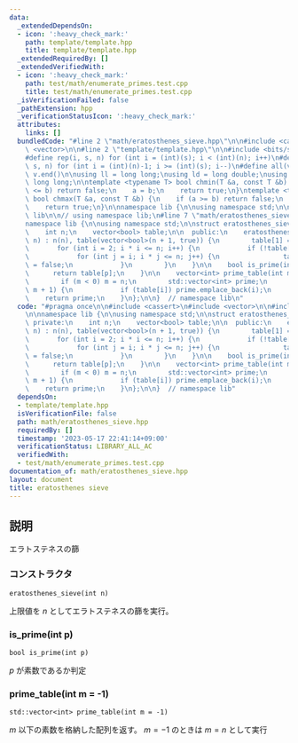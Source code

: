 ```yaml
---
data:
  _extendedDependsOn:
  - icon: ':heavy_check_mark:'
    path: template/template.hpp
    title: template/template.hpp
  _extendedRequiredBy: []
  _extendedVerifiedWith:
  - icon: ':heavy_check_mark:'
    path: test/math/enumerate_primes.test.cpp
    title: test/math/enumerate_primes.test.cpp
  _isVerificationFailed: false
  _pathExtension: hpp
  _verificationStatusIcon: ':heavy_check_mark:'
  attributes:
    links: []
  bundledCode: "#line 2 \"math/eratosthenes_sieve.hpp\"\n\n#include <cassert>\n#include\
    \ <vector>\n\n#line 2 \"template/template.hpp\"\n\n#include <bits/stdc++.h>\n\n\
    #define rep(i, s, n) for (int i = (int)(s); i < (int)(n); i++)\n#define rrep(i,\
    \ s, n) for (int i = (int)(n)-1; i >= (int)(s); i--)\n#define all(v) v.begin(),\
    \ v.end()\n\nusing ll = long long;\nusing ld = long double;\nusing ull = unsigned\
    \ long long;\n\ntemplate <typename T> bool chmin(T &a, const T &b) {\n    if (a\
    \ <= b) return false;\n    a = b;\n    return true;\n}\ntemplate <typename T>\
    \ bool chmax(T &a, const T &b) {\n    if (a >= b) return false;\n    a = b;\n\
    \    return true;\n}\n\nnamespace lib {\n\nusing namespace std;\n\n}  // namespace\
    \ lib\n\n// using namespace lib;\n#line 7 \"math/eratosthenes_sieve.hpp\"\n\n\
    namespace lib {\n\nusing namespace std;\n\nstruct eratosthenes_sieve {\n  private:\n\
    \    int n;\n    vector<bool> table;\n\n  public:\n    eratosthenes_sieve(int\
    \ n) : n(n), table(vector<bool>(n + 1, true)) {\n        table[1] = false;\n \
    \       for (int i = 2; i * i <= n; i++) {\n            if (!table[i]) continue;\n\
    \            for (int j = i; i * j <= n; j++) {\n                table[i * j]\
    \ = false;\n            }\n        }\n    }\n\n    bool is_prime(int p) {\n  \
    \      return table[p];\n    }\n\n    vector<int> prime_table(int m = -1) {\n\
    \        if (m < 0) m = n;\n        std::vector<int> prime;\n        rep(i, 2,\
    \ m + 1) {\n            if (table[i]) prime.emplace_back(i);\n        }\n    \
    \    return prime;\n    }\n};\n\n}  // namespace lib\n"
  code: "#pragma once\n\n#include <cassert>\n#include <vector>\n\n#include \"../template/template.hpp\"\
    \n\nnamespace lib {\n\nusing namespace std;\n\nstruct eratosthenes_sieve {\n \
    \ private:\n    int n;\n    vector<bool> table;\n\n  public:\n    eratosthenes_sieve(int\
    \ n) : n(n), table(vector<bool>(n + 1, true)) {\n        table[1] = false;\n \
    \       for (int i = 2; i * i <= n; i++) {\n            if (!table[i]) continue;\n\
    \            for (int j = i; i * j <= n; j++) {\n                table[i * j]\
    \ = false;\n            }\n        }\n    }\n\n    bool is_prime(int p) {\n  \
    \      return table[p];\n    }\n\n    vector<int> prime_table(int m = -1) {\n\
    \        if (m < 0) m = n;\n        std::vector<int> prime;\n        rep(i, 2,\
    \ m + 1) {\n            if (table[i]) prime.emplace_back(i);\n        }\n    \
    \    return prime;\n    }\n};\n\n}  // namespace lib"
  dependsOn:
  - template/template.hpp
  isVerificationFile: false
  path: math/eratosthenes_sieve.hpp
  requiredBy: []
  timestamp: '2023-05-17 22:41:14+09:00'
  verificationStatus: LIBRARY_ALL_AC
  verifiedWith:
  - test/math/enumerate_primes.test.cpp
documentation_of: math/eratosthenes_sieve.hpp
layout: document
title: eratosthenes sieve
---
```


## 説明

エラトステネスの篩

### コンストラクタ

`eratosthenes_sieve(int n)`

上限値を $n$ としてエラトステネスの篩を実行。

### is_prime(int p)

`bool is_prime(int p)`

$p$ が素数であるか判定

### prime_table(int m = -1)

`std::vector<int> prime_table(int m = -1)`

$m$ 以下の素数を格納した配列を返す。 $m = -1$ のときは $m = n$ として実行


